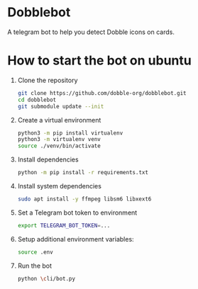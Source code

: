 # Dobblebot
A telegram bot to help you detect Dobble icons on cards.

# How to start the bot on ubuntu 
1. Clone the repository
   ```bash
   git clone https://github.com/dobble-org/dobblebot.git
   cd dobblebot
   git submodule update --init
   ```
1. Create a virtual environment
   ```bash
   python3 -m pip install virtualenv
   python3 -m virtualenv venv
   source ./venv/bin/activate
   ```
1. Install dependencies
   ```bash
   python -m pip install -r requirements.txt
   ```
1. Install system dependencies
   ```bash
   sudo apt install -y ffmpeg libsm6 libxext6 
   ```
1. Set a Telegram bot token to environment 
   ```bash
   export TELEGRAM_BOT_TOKEN=...
   ```
1. Setup additional environment variables:
   ```bash
   source .env
   ```
1. Run the bot 
   ```bash
   python \cli/bot.py
   ```
